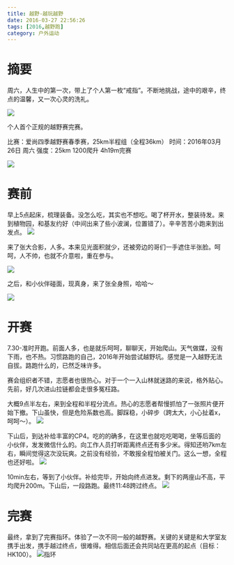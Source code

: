 ```yaml
---
title: 越野-越玩越野
date: 2016-03-27 22:56:26
tags: [2016,越野跑]
category: 户外运动
---
```

# 摘要
周六，人生中的第一次，带上了个人第一枚“戒指”。不断地挑战，途中的艰辛，终点的温馨，又一次心灵的洗礼。

![](http://of7369y0i.bkt.clouddn.com/2016/%E7%88%B1%E5%B0%9A%E6%98%A5%E5%AD%A3%E8%B6%8A%E9%87%8E/p1.JPG)

个人首个正规的越野赛完赛。

比赛：爱尚四季越野赛春季赛，25km半程组（全程36km）
时间：2016年03月26日 周六
强度：25km 1200爬升 4h19m完赛

![](http://of7369y0i.bkt.clouddn.com/2016/%E7%88%B1%E5%B0%9A%E6%98%A5%E5%AD%A3%E8%B6%8A%E9%87%8E/p2.JPG)

<!--more-->
# 赛前
早上5点起床，梳理装备。没怎么吃，其实也不想吃。喝了杯开水，整装待发。来到植物园，和基友约好（中间出来了些小波澜，位置错了）。辛辛苦苦小跑来到出发点。
![](http://of7369y0i.bkt.clouddn.com/2016/%E7%88%B1%E5%B0%9A%E6%98%A5%E5%AD%A3%E8%B6%8A%E9%87%8E/p3.JPG)

来了张大合影，人多。本来见光面积就少，还被旁边的哥们一手遮住半张脸。呵呵，人不帅，也就不介意啦，重在参与。

![](http://of7369y0i.bkt.clouddn.com/2016/%E7%88%B1%E5%B0%9A%E6%98%A5%E5%AD%A3%E8%B6%8A%E9%87%8E/p4.JPG)

之后，和小伙伴碰面，现真身，来了张全身照，哈哈～

![](http://of7369y0i.bkt.clouddn.com/2016/%E7%88%B1%E5%B0%9A%E6%98%A5%E5%AD%A3%E8%B6%8A%E9%87%8E/p5.JPG)

# 开赛
7.30-准时开跑。前面人多，也是就乐呵呵，聊聊天，开始爬山。天气做媒，没有下雨，也不热。习惯路跑的自己，2016年开始尝试越野坑。感觉是一入越野无法自拔。路跑什么的，已然乏味许多。

赛会组织者不错，志愿者也很热心。对于一个一入山林就迷路的来说，格外贴心。先前，好几次进山拉链都会走很多冤枉路。

大概9点半左右，来到全程和半程分流点。热心的志愿者帮慢抓怕了一张照片便开始下撤。下山虽快，但是危险系数也高。脚踩稳，小碎步（跨太大，小心扯着x，呵呵～）。
![](http://of7369y0i.bkt.clouddn.com/2016/%E7%88%B1%E5%B0%9A%E6%98%A5%E5%AD%A3%E8%B6%8A%E9%87%8E/p6.JPG)

下山后，到达补给丰富的CP4。吃的的确多，在这里也就吃吃喝喝，坐等后面的小伙伴，发发微信什么的。向工作人员打听距离终点还有多少米。得知还哟7km左右，瞬间觉得这次没玩爽。之前没有经验，不敢报全程怕被关门。这么一想，全程也还好啦。
![](http://of7369y0i.bkt.clouddn.com/2016/%E7%88%B1%E5%B0%9A%E6%98%A5%E5%AD%A3%E8%B6%8A%E9%87%8E/p7.JPG)

10min左右，等到了小伙伴。补给完毕，开始向终点进发。剩下的两座山不高，平均爬升200m。下山后，一段路跑。最终11:48跨过终点。
![](http://of7369y0i.bkt.clouddn.com/2016/%E7%88%B1%E5%B0%9A%E6%98%A5%E5%AD%A3%E8%B6%8A%E9%87%8E/p8.JPG)

# 完赛
最终，拿到了完赛指环。体验了一次不同一般的越野赛。关键的关键是和大学室友携手出发，携手越过终点，很难得。相信后面还会共同站在更高的起点（目标：HK100）。
![指环](http://of7369y0i.bkt.clouddn.com/2016/%E7%88%B1%E5%B0%9A%E6%98%A5%E5%AD%A3%E8%B6%8A%E9%87%8E/p9.JPG)
